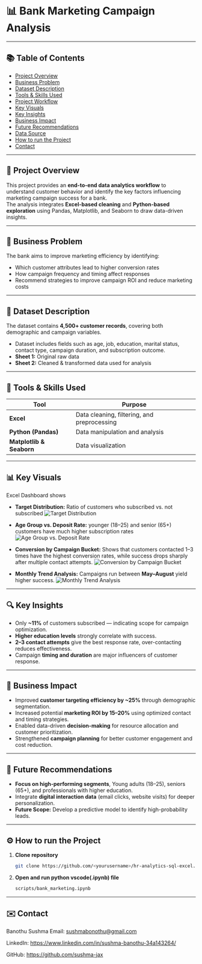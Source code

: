 # 📊 Bank Marketing Campaign Analysis

---

## 📚 Table of Contents
- [Project Overview](#-project-overview)
- [Business Problem](#-business-problem)
- [Dataset Description](#-dataset-description)
- [Tools & Skills Used](#-tools--skills-used)
- [Project Workflow](#-project-workflow)
- [Key Visuals](#-key-visuals)
- [Key Insights](#-key-insights)
- [Business Impact](#-business-impact)
- [Future Recommendations](#-future-recommendations)
- [Data Source](#-data-source)
- [How to run the Project](#️-how-to-run-the-project)
- [Contact](#️-contact)

---

## 🧠 Project Overview
This project provides an **end-to-end data analytics workflow** to understand customer behavior and identify the key factors influencing marketing campaign success for a bank.  
The analysis integrates **Excel-based cleaning** and **Python-based exploration** using Pandas, Matplotlib, and Seaborn to draw data-driven insights.

---

## 🏢 Business Problem
The bank aims to improve marketing efficiency by identifying:
- Which customer attributes lead to higher conversion rates  
- How campaign frequency and timing affect responses  
- Recommend strategies to improve campaign ROI and reduce marketing costs

---

## 🧾 Dataset Description
The dataset contains **4,500+ customer records**, covering both demographic and campaign variables.
- Dataset includes fields such as age, job, education, marital status, contact type, campaign duration, and subscription outcome.
- **Sheet 1:** Original raw data  
- **Sheet 2:** Cleaned & transformed data used for analysis  

---

## 🧰 Tools & Skills Used
| Tool | Purpose |
|------|----------|
| **Excel** | Data cleaning, filtering, and preprocessing |
| **Python (Pandas)** | Data manipulation and analysis |
| **Matplotlib & Seaborn** | Data visualization |

---

## 📊 Key Visuals
Excel Dashboard shows
- **Target Distribution:** Ratio of customers who subscribed vs. not subscribed
  ![Target Distribution](visuals\Target_distribution.png)

- **Age Group vs. Deposit Rate:** younger (18–25) and senior (65+) customers have much higher subscription rates
  ![Age Group vs. Deposit Rate](visuals\age_vs_depositrate.png)

- **Conversion by Campaign Bucket:** Shows that customers contacted 1–3 times have the highest conversion rates, while success drops sharply after multiple contact attempts.
  ![Conversion by Campaign Bucket](visuals\conversion_by_campaignbucket.png)

- **Monthly Trend Analysis:** Campaigns run between **May–August** yield higher success.
  ![Monthly Trend Analysis](visuals\conversionrate_by_month.png)

---

## 🔍 Key Insights
- Only **~11%** of customers subscribed — indicating scope for campaign optimization.
- **Higher education levels** strongly correlate with success. 
- **2–3 contact attempts** give the best response rate, over-contacting reduces effectiveness.
- Campaign **timing and duration** are major influencers of customer response.

---

## 🚀 Business Impact
- Improved **customer targeting efficiency by ~25%** through demographic segmentation.  
- Increased potential **marketing ROI by 15–20%** using optimized contact and timing strategies.  
- Enabled data-driven **decision-making** for resource allocation and customer prioritization. 
- Strengthened **campaign planning** for better customer engagement and cost reduction.

---

## 🚀 Future Recommendations
- **Focus on high-performing segments**, Young adults (18–25), seniors (65+), and professionals with higher education.
- Integrate **digital interaction data** (email clicks, website visits) for deeper personalization. 
- **Future Scope:** Develop a predictive model to identify high-probability leads.

---

## ⚙️ How to run the Project
1. **Clone repository**
   ```bash
   git clone https://github.com/<yourusername>/hr-analytics-sql-excel.git

2. **Open and run python vscode(.ipynb) file**
   ```bash
   scripts/bank_marketing.ipynb

---

## ✉️ Contact

Banothu Sushma
Email: sushmabonothu@gmail.com

LinkedIn: https://www.linkedin.com/in/sushma-banothu-34a143264/

GitHub: https://github.com/sushma-jax